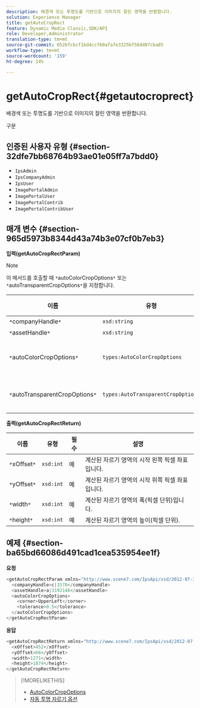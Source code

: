 ```yaml
---
description: 배경색 또는 투명도를 기반으로 이미지의 잘린 영역을 반환합니다.
solution: Experience Manager
title: getAutoCropRect
feature: Dynamic Media Classic,SDK/API
role: Developer,Administrator
translation-type: tm+mt
source-git-commit: 052bfcbcf1bd4ccf60afa7e3325bf58dd07cba85
workflow-type: tm+mt
source-wordcount: '159'
ht-degree: 14%

---
```



# getAutoCropRect{#getautocroprect}

배경색 또는 투명도를 기반으로 이미지의 잘린 영역을 반환합니다.

구문

## 인증된 사용자 유형 {#section-32dfe7bb68764b93ae01e05ff7a7bdd0}

* `IpsAdmin`
* `IpsCompanyAdmin`
* `IpsUser`
* `ImagePortalAdmin`
* `ImagePortalUser`
* `ImagePortalContrib`
* `ImagePortalContribUser`

## 매개 변수 {#section-965d5973b8344d43a74b3e07cf0b7eb3}

**입력(getAutoCropRectParam)**

>[!NOTE]
>
>이 메서드를 호출할 때 `*`autoColorCropOptions`*` 또는 `*`autoTransparentCropOptions`*`을 지정합니다.

| 이름 | 유형 | 필수 | 설명 |
|---|---|---|---|
| `*`companyHandle`*` | `xsd:string` | 예 | 작업할 자산이 있는 회사의 핸들 |
| `*`assetHandle`*` | `xsd:string` | 예 | 작업할 에셋의 핸들입니다. |
| `*`autoColorCropOptions`*` | `types:AutoColorCropOptions` | 아니요 | 색상을 기반으로 자르기 사각형을 계산합니다. [AutoColorCropOptions](../../../types/c-data-types/r-auto-color-crop-options.md#reference-976c3a1f8e47473cae016a4e9e09e4a6)을 참조하십시오. |
| `*`autoTransparentCropOptions`*` | `types:AutoTransparentCropOptions` | 아니요 | 투명도를 기반으로 자르기 사각형을 계산합니다. [AutoTransparentCropOptions](../../../types/c-data-types/r-auto-transparent-crop-options.md#reference-f4460b3bdf814f4c85e4f097ea4e6e2b)을 참조하십시오. |

**출력(getAutoCropRectReturn)**

| 이름 | 유형 | 필수 | 설명 |
|---|---|---|---|
| `*`xOffset`*` | `xsd:int` | 예 | 계산된 자르기 영역의 시작 왼쪽 픽셀 좌표입니다. |
| `*`yOffset`*` | `xsd:int` | 예 | 계산된 자르기 영역의 시작 위쪽 픽셀 좌표입니다. |
| `*`width`*` | `xsd:int` | 예 | 계산된 자르기 영역의 폭(픽셀 단위)입니다. |
| `*`height`*` | `xsd:int` | 예 | 계산된 자르기 영역의 높이(픽셀 단위). |

## 예제 {#section-ba65bd66086d491cad1cea535954ee1f}

**요청**

```java
<getAutoCropRectParam xmlns="http://www.scene7.com/IpsApi/xsd/2012-07-31-beta">
  <companyHandle>c|3578</companyHandle>
  <assetHandle>a|3192146</assetHandle>
  <autoColorCropOptions>
    <corner>UpperLeft</corner>
    <tolerance>0.5</tolerance>
  </autoColorCropOptions>
</getAutoCropRectParam>
```

**응답**

```java
<getAutoCropRectReturn xmlns="http://www.scene7.com/IpsApi/xsd/2012-07-31-beta">
  <xOffset>452</xOffset>
  <yOffset>66</yOffset>
  <width>1271</width>
  <height>1874</height>
</getAutoCropRectReturn>
```

>[!MORELIKETHIS]
>
>* [AutoColorCropOptions](../../../types/c-data-types/r-auto-color-crop-options.md#reference-976c3a1f8e47473cae016a4e9e09e4a6)
>* [자동 투명 자르기 옵션](../../../types/c-data-types/r-auto-transparent-crop-options.md#reference-f4460b3bdf814f4c85e4f097ea4e6e2b)

